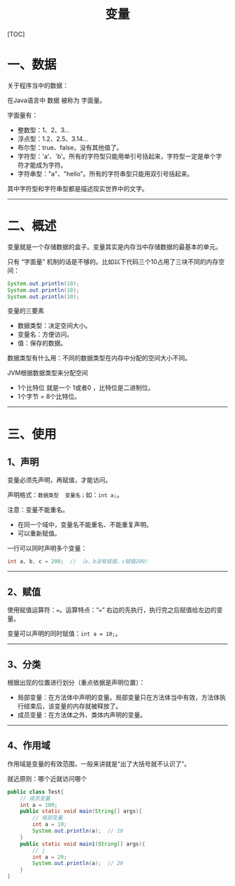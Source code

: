 <center><h1>变量</h1></center>



[TOC]

# 一、数据

关于程序当中的数据：

在Java语言中 数据 被称为 字面量。

字面量有：

- 整数型：1、2、3...
- 浮点型：1.2、2.5、3.14...
- 布尔型：true、false，没有其他值了。
- 字符型：'a'、'b'。所有的字符型只能用单引号括起来，字符型一定是单个字符才能成为字符。
- 字符串型："a"、"hello"。所有的字符串型只能用双引号括起来。

其中字符型和字符串型都是描述现实世界中的文字。

---

# 二、概述

变量就是一个存储数据的盒子。变量其实是内存当中存储数据的最基本的单元。

只有 “字面量” 机制的话是不够的。比如以下代码三个10占用了三块不同的内存空间：

```java
System.out.println(10);
System.out.println(10);
System.out.println(10);
```

变量的三要素

- 数据类型：决定空间大小。
- 变量名：方便访问。
- 值：保存的数据。

数据类型有什么用：不同的数据类型在内存中分配的空间大小不同。

JVM根据数据类型来分配空间

- 1个比特位 就是一个 1或者0 ，比特位是二进制位。
- 1个字节 = 8个比特位。

---

# 三、使用

## 1、声明

变量必须先声明，再赋值，才能访问。

声明格式：`数据类型  变量名；`如：`int a;`。

注意：变量不能重名。

- 在同一个域中，变量名不能重名、不能重复声明。
- 可以重新赋值。

一行可以同时声明多个变量：

```java
int a, b, c = 200;  // （a，b没有赋值，c赋值200）
```

---

## 2、赋值

使用赋值运算符：`=`。运算特点：“`=`” 右边的先执行，执行完之后赋值给左边的变量。

变量可以声明的同时赋值：`int a = 10;`。

---

## 3、分类

根据出现的位置进行划分（重点依据是声明位置）：

+ 局部变量：在方法体中声明的变量。局部变量只在方法体当中有效，方法体执行结束后，该变量的内存就被释放了。
+ 成员变量：在方法体之外、类体内声明的变量。

---

## 4、作用域

作用域是变量的有效范围，一般来讲就是“出了大括号就不认识了”。

就近原则：哪个近就访问哪个

```java
public class Test{
    // 成员变量
    int a = 100;
    public static void main(String[] args){
        // 局部变量
        int a = 10;
        System.out.println(a);  // 10
    }
    public static void main1(String[] args){
        // j
        int a = 20;
        System.out.println(a);  // 20
    }
}
```

